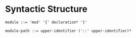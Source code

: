 # Syntactic Structure

```ebnf
module ::= 'mod' '{' declaration* '}'
```

```ebnf
module-path ::= upper-identifier ('::' upper-identifier)*
```
